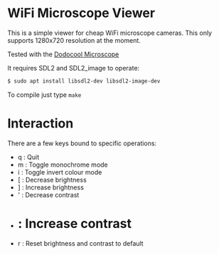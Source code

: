 WiFi Microscope Viewer
======================

This is a simple viewer for cheap WiFi microscope cameras. This only supports 1280x720
resolution at the moment.

Tested with the [Dodocool Microscope](https://www.amazon.co.uk/Microscope-Wireless-Magnifying-Endoscope-Inspection/dp/B08NP37B7X)

It requires SDL2 and SDL2_image to operate:

```bash
$ sudo apt install libsdl2-dev libsdl2-image-dev
```

To compile just type `make`


Interaction
===========

There are a few keys bound to specific operations:

* q : Quit
* m : Toggle monochrome mode
* i : Toggle invert colour mode
* [ : Decrease brightness
* ] : Increase brightness
* ' : Decrease contrast
* # : Increase contrast
* r : Reset brightness and contrast to default

